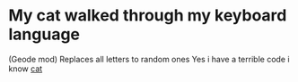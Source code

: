 # My cat walked through my keyboard language

(Geode mod) Replaces all letters to random ones
Yes i have a terrible code i know
[cat](https://raw.githubusercontent.com/noxygalaxy/mycatwalkedthroughmykeyboardlanguage/main/resources/cat.png)
